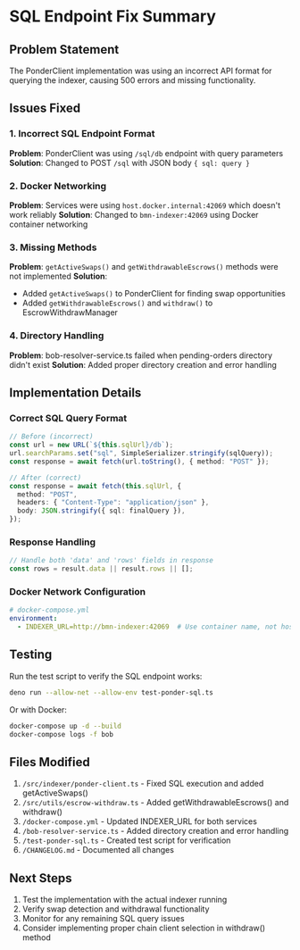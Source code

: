 # SQL Endpoint Fix Summary

## Problem Statement
The PonderClient implementation was using an incorrect API format for querying the indexer, causing 500 errors and missing functionality.

## Issues Fixed

### 1. Incorrect SQL Endpoint Format
**Problem**: PonderClient was using `/sql/db` endpoint with query parameters
**Solution**: Changed to POST `/sql` with JSON body `{ sql: query }`

### 2. Docker Networking
**Problem**: Services were using `host.docker.internal:42069` which doesn't work reliably
**Solution**: Changed to `bmn-indexer:42069` using Docker container networking

### 3. Missing Methods
**Problem**: `getActiveSwaps()` and `getWithdrawableEscrows()` methods were not implemented
**Solution**: 
- Added `getActiveSwaps()` to PonderClient for finding swap opportunities
- Added `getWithdrawableEscrows()` and `withdraw()` to EscrowWithdrawManager

### 4. Directory Handling
**Problem**: bob-resolver-service.ts failed when pending-orders directory didn't exist
**Solution**: Added proper directory creation and error handling

## Implementation Details

### Correct SQL Query Format
```typescript
// Before (incorrect)
const url = new URL(`${this.sqlUrl}/db`);
url.searchParams.set("sql", SimpleSerializer.stringify(sqlQuery));
const response = await fetch(url.toString(), { method: "POST" });

// After (correct)
const response = await fetch(this.sqlUrl, {
  method: "POST",
  headers: { "Content-Type": "application/json" },
  body: JSON.stringify({ sql: finalQuery }),
});
```

### Response Handling
```typescript
// Handle both 'data' and 'rows' fields in response
const rows = result.data || result.rows || [];
```

### Docker Network Configuration
```yaml
# docker-compose.yml
environment:
  - INDEXER_URL=http://bmn-indexer:42069  # Use container name, not host.docker.internal
```

## Testing

Run the test script to verify the SQL endpoint works:
```bash
deno run --allow-net --allow-env test-ponder-sql.ts
```

Or with Docker:
```bash
docker-compose up -d --build
docker-compose logs -f bob
```

## Files Modified
1. `/src/indexer/ponder-client.ts` - Fixed SQL execution and added getActiveSwaps()
2. `/src/utils/escrow-withdraw.ts` - Added getWithdrawableEscrows() and withdraw()
3. `/docker-compose.yml` - Updated INDEXER_URL for both services
4. `/bob-resolver-service.ts` - Added directory creation and error handling
5. `/test-ponder-sql.ts` - Created test script for verification
6. `/CHANGELOG.md` - Documented all changes

## Next Steps
1. Test the implementation with the actual indexer running
2. Verify swap detection and withdrawal functionality
3. Monitor for any remaining SQL query issues
4. Consider implementing proper chain client selection in withdraw() method